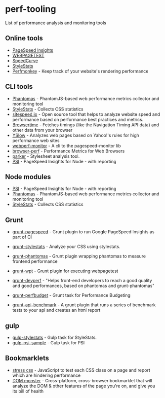 perf-tooling
============

List of performance analysis and monitoring tools


## Online tools
- [PageSpeed Insights](https://developers.google.com/speed/pagespeed/insights/)
- [WEBPAGETEST](http://www.webpagetest.org/)
- [SpeedCurve](http://speedcurve.com/)
- [StyleStats](http://www.stylestats.org/)
- [Perfmonkey](http://www.perfmonkey.com/#/home) - Keep track of your website's rendering performance

## CLI tools
- [Phantomas](https://github.com/macbre/phantomas) - PhantomJS-based web performance metrics collector and monitoring tool
- [StyleStats](https://github.com/t32k/stylestats) - Collects CSS statistics
- [sitespeed.io](http://www.sitespeed.io/) - Open source tool that helps to analyze website speed and performance based on performance best practices and metrics.
- [Browsertime](https://github.com/tobli/browsertime) - Fetches timings (like the Navigation Timing API data) and other data from your browser
- [YSlow](http://yslow.org/command-line-har/) - Analyzes web pages based on Yahoo!'s rules for high performance web sites
- [webperf-monitor](https://github.com/gauntface/webperf-monitor) - A cli to the pagespeed-monitor lib
- [browser-perf](https://github.com/axemclion/browser-perf) - Performance Metrics for Web Browsers
- [parker](https://github.com/katiefenn/parker) - Stylesheet analysis tool.
- [PSI](https://github.com/addyosmani/psi) - PageSpeed Insights for Node - with reporting 

## Node modules
- [PSI](https://github.com/addyosmani/psi) - PageSpeed Insights for Node - with reporting
- [Phantomas](https://github.com/macbre/phantomas) - PhantomJS-based web performance metrics collector and monitoring tool
- [StyleStats](https://github.com/t32k/stylestats) - Collects CSS statistics

## Grunt
- [grunt-pagespeed](https://github.com/jrcryer/grunt-pagespeed) - Grunt plugin to run Google PageSpeed Insights as part of CI
- [grunt-stylestats](https://github.com/tvooo/grunt-stylestats) - Analyze your CSS using stylestats.
- [grunt-phantomas](https://github.com/stefanjudis/grunt-phantomas) - Grunt plugin wrapping phantomas to measure frontend performance
- [grunt-wpt](https://github.com/sideroad/grunt-wpt) - Grunt plugin for executing webpagetest
- [grunt-devperf](https://github.com/gmetais/grunt-devperf) - "Helps front-end developers to reach a good quality and good performances, based on phantomas and grunt-phantomas"
- [grunt-perfbudget](https://github.com/tkadlec/grunt-perfbudget) - Grunt task for Performance Budgeting


- [grunt-api-benchmark](https://github.com/matteofigus/grunt-api-benchmark) - A grunt plugin that runs a series of benchmark tests to your api and creates an html report

## gulp
- [gulp-stylestats](https://github.com/1000ch/gulp-stylestats) - Gulp task for StyleStats.
- [gulp-psi-sample](https://github.com/addyosmani/psi-gulp-sample/blob/master/gulpfile.js) - Gulp task for PSI

## Bookmarklets
- [stress css](https://github.com/andyedinborough/stress-css) - JavaScript to test each CSS class on a page and report which are hindering performance
- [DOM monster](http://mir.aculo.us/dom-monster/) - Cross-platform, cross-browser bookmarklet that will analyze the DOM & other features of the page you're on, and give you its bill of health
